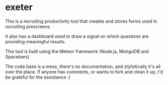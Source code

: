 # exeter
This is a recruiting productivity tool that creates and stores forms used in recruiting prescreens. 

It also has a dashboard used to draw a signal on which questions are providing meaningful results.

This tool is built using the Meteor framework (Node.js, MongoDB and Spacebars)

The code base is a mess, there's no documentation, and stylistically it's all over the place. If anyone has comments, or wants to fork and clean it up, I'd be grateful for the assistance :)